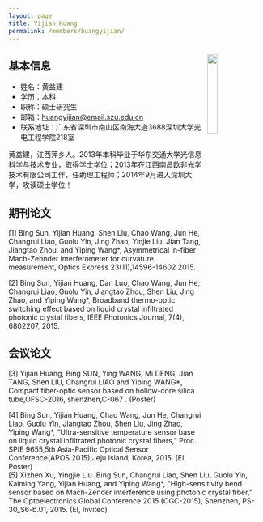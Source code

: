 ```yaml
---
layout: page
title: Yijian Huang
permalink: /members/huangyijian/
---
```


<a href="{{ site.baseurl }}/members/huangyijian/">
<img src="{{ site.baseurl }}/images/huangyijian-114x145.png" style="width: 20%; float: right; margin: 10px" />
</a>

## 基本信息
+ 姓名：黄益建<br/>
+ 学历：本科<br/>
+ 职称：硕士研究生<br/>
+ 邮箱：huangyijian@email.szu.edu.cn<br/>
+ 联系地址：广东省深圳市南山区南海大道3688深圳大学光电工程学院218室<br/>
 
黄益建，江西萍乡人。2013年本科毕业于华东交通大学光信息科学与技术专业，取得学士学位；2013年在江西南昌欧非光学技术有限公司工作，任助理工程师；2014年9月进入深圳大学，攻读硕士学位！

## 期刊论文
[1] Bing Sun, Yijian Huang, Shen Liu, Chao Wang, Jun He, Changrui Liao, Guolu Yin, Jing Zhao, Yinjie Liu, Jian Tang, Jiangtao Zhou, and Yiping Wang*, Asymmetrical in-fiber Mach-Zehnder interferometer for curvature measurement, Optics Express 23(11),14596-14602 2015. <br>

[2] Bing Sun, Yijian Huang, Dan Luo, Chao Wang, Jun He, Changrui Liao, Guolu Yin, Jiangtao Zhou, Shen Liu, Jing Zhao, and Yiping Wang*, Broadband thermo-optic switching effect based on liquid crystal infiltrated photonic crystal fibers, IEEE Photonics Journal, 7(4), 6802207, 2015.<br>

## 会议论文
[3] Yijian Huang, Bing SUN, Ying WANG, Mi DENG, Jian TANG, Shen LIU, Changrui LIAO and Yiping WANG*, Compact fiber-optic sensor based on hollow-core silica tube,OFSC-2016, shenzhen,C-067 . (Poster) <br>

[4] Bing Sun, Yijian Huang, Chao Wang, Jun He, Changrui Liao, Guolu Yin, Jiangtao Zhou, Shen Liu, Jing Zhao, Yiping Wang*, “Ultra-sensitive temperature sensor base on liquid crystal infiltrated photonic crystal fibers,” Proc. SPIE 9655,5th Asia-Pacific Optical Sensor Conference(APOS 2015),Jeju Island, Korea, 2015. (EI, Poster)<br>
[5] Xizhen Xu, Yingjie Liu ,Bing Sun, Changrui Liao, Shen Liu, Guolu Yin, Kaiming Yang, Yijian Huang, and Yiping Wang*, "High-sensitivity bend sensor based on Mach-Zender interference using photonic crystal fiber," The Optoelectronics Global Conference 2015 (OGC-2015), Shenzhen, PS-30_S6-b.01, 2015. (EI, Invited) <br>

